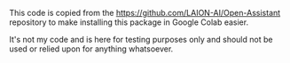 This code is copied from the https://github.com/LAION-AI/Open-Assistant repository to make installing this package in Google Colab easier.

It's not my code and is here for testing purposes only and should not be used or relied upon for anything whatsoever.
